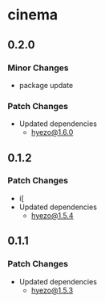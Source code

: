 # cinema

## 0.2.0

### Minor Changes

- package update

### Patch Changes

- Updated dependencies
  - hyezo@1.6.0

## 0.1.2

### Patch Changes

- i[
- Updated dependencies
  - hyezo@1.5.4

## 0.1.1

### Patch Changes

- Updated dependencies
  - hyezo@1.5.3
